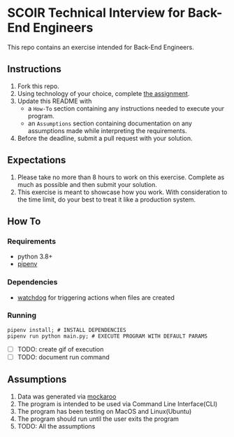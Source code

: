 # SCOIR Technical Interview for Back-End Engineers
This repo contains an exercise intended for Back-End Engineers.

## Instructions
1. Fork this repo.
1. Using technology of your choice, complete [the assignment](./Assignment.md).
1. Update this README with
    * a `How-To` section containing any instructions needed to execute your program.
    * an `Assumptions` section containing documentation on any assumptions made while interpreting the requirements.
1. Before the deadline, submit a pull request with your solution.

## Expectations
1. Please take no more than 8 hours to work on this exercise. Complete as much as possible and then submit your solution.
1. This exercise is meant to showcase how you work. With consideration to the time limit, do your best to treat it like a production system.

## How To

### Requirements

- python 3.8+
- [pipenv](https://pypi.org/project/pipenv/)

### Dependencies

- [watchdog](https://pypi.org/project/watchdog/) for triggering actions when files are created

### Running

```
pipenv install; # INSTALL DEPENDENCIES
pipenv run python main.py; # EXECUTE PROGRAM WITH DEFAULT PARAMS
```

- [ ] TODO: create gif of execution
- [ ] TODO: document run command

## Assumptions

1. Data was generated via [mockaroo](https://www.mockaroo.com/a701ae50)
1. The program is intended to be used via Command Line Interface(CLI)
1. The program has been testing on MacOS and Linux(Ubuntu)
1. The program should run until the user exits the program
1. TODO: All the assumptions